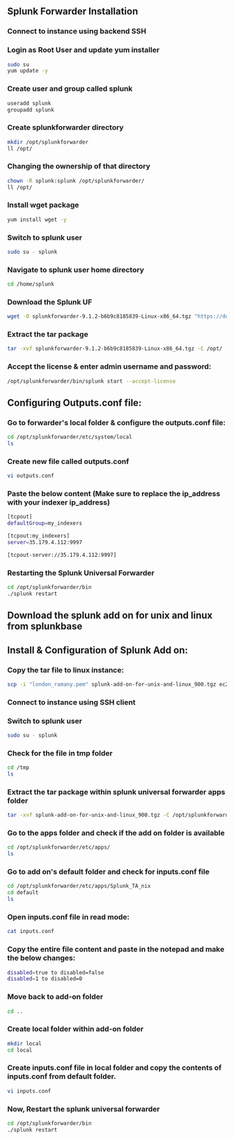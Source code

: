 ## Splunk Forwarder Installation

### Connect to instance using backend SSH

### Login as Root User and update yum installer
```bash
sudo su
yum update -y
```
### Create user and group called splunk
```bash
useradd splunk
groupadd splunk
```
### Create splunkforwarder directory
```bash
mkdir /opt/splunkforwarder
ll /opt/
```
### Changing the ownership of that directory
```bash
chown -R splunk:splunk /opt/splunkforwarder/
ll /opt/
```
### Install wget package
```bash
yum install wget -y
```
### Switch to splunk user
```bash
sudo su - splunk
```
### Navigate to splunk user home directory
```bash
cd /home/splunk
```
### Download the Splunk UF
```bash
wget -O splunkforwarder-9.1.2-b6b9c8185839-Linux-x86_64.tgz "https://download.splunk.com/products/universalforwarder/releases/9.1.2/linux/splunkforwarder-9.1.2-b6b9c8185839-Linux-x86_64.tgz"
```
### Extract the tar package
```bash
tar -xvf splunkforwarder-9.1.2-b6b9c8185839-Linux-x86_64.tgz -C /opt/
```
### Accept the license & enter admin username and password:
```bash
/opt/splunkforwarder/bin/splunk start --accept-license
```
## Configuring Outputs.conf file:
### Go to forwarder's local folder & configure the outputs.conf file:
```bash
cd /opt/splunkforwarder/etc/system/local
ls
```
### Create new file called outputs.conf
```bash
vi outputs.conf
```
### Paste the below content (Make sure to replace the ip_address with your indexer ip_address)
```bash
[tcpout]
defaultGroup=my_indexers

[tcpout:my_indexers]
server=35.179.4.112:9997

[tcpout-server://35.179.4.112:9997]
```
### Restarting the Splunk Universal Forwarder
```bash
cd /opt/splunkforwarder/bin
./splunk restart
```
## Download the splunk add on for unix and linux from splunkbase
## Install & Configuration of Splunk Add on:
### Copy the tar file to linux instance:
```bash
scp -i "london_ramany.pem" splunk-add-on-for-unix-and-linux_900.tgz ec2-user@ec2-18-171-221-122.eu-west-2.compute.amazonaws.com:/tmp
```
### Connect to instance using SSH client
### Switch to splunk user
```bash
sudo su - splunk
```
### Check for the file in tmp folder
```bash
cd /tmp
ls
```
### Extract the tar package within splunk universal forwarder apps folder
```bash
tar -xvf splunk-add-on-for-unix-and-linux_900.tgz -C /opt/splunkforwarder/etc/apps/
```
### Go to the apps folder and check if the add on folder is available 
```bash
cd /opt/splunkforwarder/etc/apps/
ls
```
### Go to add on's default folder and check for inputs.conf file
```bash
cd /opt/splunkforwarder/etc/apps/Splunk_TA_nix
cd default
ls
```
### Open inputs.conf file in read mode:
```bash
cat inputs.conf
```
### Copy the entire file content and paste in the notepad and make the below changes:
```bash
disabled=true to disabled=false
disabled=1 to disabled=0
```
### Move back to add-on folder
```bash
cd ..
```
### Create local folder within add-on folder 
```bash
mkdir local
cd local
```
### Create inputs.conf file in local folder and copy the contents of inputs.conf from default folder.
```bash
vi inputs.conf
```
### Now, Restart the splunk universal forwarder
```bash
cd /opt/splunkforwarder/bin
./splunk restart
```



